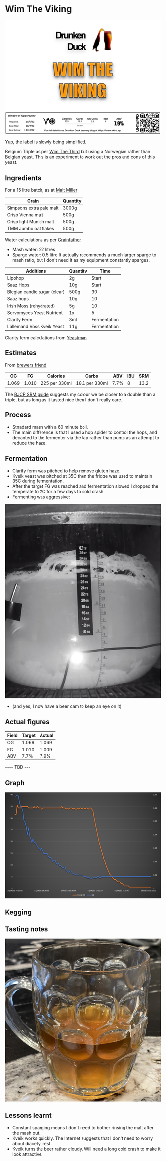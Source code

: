 # Wim The Viking

![label](label.jpg)

Yup, the label is slowly being simplified.

Belgium Triple as per [Wim The Third](/Wim-the-Third/) but using a Norwegian rather than Belgian yeast.
This is an experiment to work out the pros and cons of this yeast.

## Ingredients

For a 15 litre batch, as at [Malt Miller](https://www.themaltmiller.co.uk/rg/?id=272902)

| Grain                          | Quantity |
| ------------------------------ | -------- |
| Simpsons extra pale malt       | 3000g    |
| Crisp Vienna malt              | 500g     |
| Crisp light Munich malt        | 500g     |
| TMM Jumbo oat flakes           | 500g     |

Water calculations as per [Grainfather](https://shop.grainfather.com/brewing-calculators)
* Mash water: 22 litres
* Sparge water: 0.5 litre
It actually recommends a much larger sparge to mash ratio, but I don't need it as my equipment constantly sparges.

| Additions                              | Quantity | Time         |
| -------------------------------------- | -------- | ------------ |
| Lipohop                                | 2g       | Start        |
| Saaz Hops                              | 10g      | Start        |
| Blegian candie sugar (clear)           | 500g     | 30           |
| Saaz hops                              | 10g      | 10           |
| Irish Moss (rehydrated)                | 5g       | 10           |
| Servomyces Yeast Nutrient              | 1x       | 5            |
| Clarity Ferm                           | 3ml      | Fermentation |
| Lallemand Voss Kveik  Yeast            | 11g      | Fermentation |

Clarity ferm calculations from [Yeastman](https://yeastman.com/calculator)



## Estimates

From [brewers friend](https://www.brewersfriend.com)

| OG    | FG    | Calories     | Carbs         | ABV  | IBU  | SRM  |
| ----- | ----- | ------------ | ------------- |---- | ---- | ---- |
| 1.069 | 1.010 | 225 per 330ml | 18.1 per 330ml | 7.7% | 8   | 13.2   |

The [BJCP SRM guide](https://www.brewersfriend.com/2017/05/07/beer-styles-srm-color-chart-2017-update/) suggests my colour we be closer to a double than a triple, but as long as it tasted nice then I don't really  care.


## Process
* Stnadard mash with a 60 minute boil.
* The main difference is that I used a hop spider to control the hops, and decanted to the fermenter via the tap rather than pump as an attempt to reduce the haze.

## Fermentation

* Clarify ferm was pitched to help remove gluten haze.
* Kveik yeast was pitched at 35C then the fridge was used to maintain 35C during fermentation.
* After the target FG was reached and fermentation slowed I dropped the temperate to 2C for a few days to cold crash
* Fermenting was aggressive:

![Fermenting](fermenting.jpg)

* (and yes, I now have a beer cam to keep an eye on it)


## Actual figures


| Field       | Target        | Actual |
| ----------- | ------------- | ------ |
| OG          | 1.069         |1.069   |
| FG          | 1.010         |1.009   |
| ABV         | 7.7%          | 7.9%   |

---- TBD ---


## Graph

![Fermentation Graph](graph.png)

## Kegging



## Tasting notes

![beer](beer.jpg)


## Lessons learnt
* Constant sparging means I don't need to bother rinsing the malt after the mash out.
* Kveik works quickly. The Internet suggests that I don't need to worry about diacetyl rest.
* Kveik turns the beer rather cloudy. Will need a long cold crash to make it look attractive.
